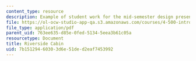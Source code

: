 ```yaml
---
content_type: resource
description: Example of student work for the mid-semester design presentation.
file: https://ol-ocw-studio-app-qa.s3.amazonaws.com/courses/4-500-introduction-to-design-computing-fall-2008/7b15129460303d6e51ded2eaf7453992_assn4a_6.pdf
file_type: application/pdf
parent_uid: 763ee635-d85e-0fed-5134-5eea3b61c05a
resourcetype: Document
title: Riverside Cabin
uid: 7b151294-6030-3d6e-51de-d2eaf7453992
---
```

